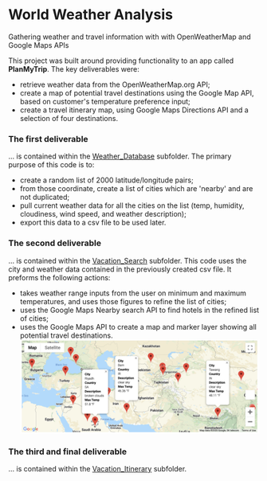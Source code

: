 # World Weather Analysis
Gathering weather and travel information with with OpenWeatherMap and Google Maps APIs

This project was built around providing functionality to an app called **PlanMyTrip**. The key deliverables were:
- retrieve weather data from the OpenWeatherMap.org API;
- create a map of potential travel destinations using the Google Map API, based on customer's temperature preference input;
- create a travel itinerary map, using Google Maps Directions API and a selection of four destinations.

### The first deliverable
... is contained within the [Weather_Database](https://github.com/ArtTucker/World_Weather_Analysis/tree/main/Weather_Database) subfolder. The primary purpose of this code is to:
- create a random list of 2000 latitude/longitude pairs;
- from those coordinate, create a list of cities which are 'nearby' and are not duplicated;
- pull current weather data for all the cities on the list (temp, humidity, cloudiness, wind speed, and weather description);
- export this data to a csv file to be used later.

### The second deliverable
... is contained within the [Vacation_Search](https://github.com/ArtTucker/World_Weather_Analysis/tree/main/Vacation_Search) subfolder. This code uses the city and weather data contained in the previously created csv file. It preforms the following actions:
- takes weather range inputs from the user on minimum and maximum temperatures, and uses those figures to refine the list of cities;
- uses the Google Maps Nearby search API to find hotels in the refined list of cities;
- uses the Google Maps API to create a map and marker layer showing all potential travel destinations.
![WeatherPy Travel Destinations](Vacation_Search/WeatherPy_vacation_map.png)

### The third and final deliverable
... is contained within the [Vacation_Itinerary](Vacation_Itinerary) subfolder. 